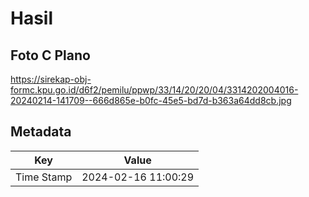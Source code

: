# Hasil

## Foto C Plano

https://sirekap-obj-formc.kpu.go.id/d6f2/pemilu/ppwp/33/14/20/20/04/3314202004016-20240214-141709--666d865e-b0fc-45e5-bd7d-b363a64dd8cb.jpg


## Metadata

| Key        | Value               |
| ---------- | ------------------- |
| Time Stamp | 2024-02-16 11:00:29 |



